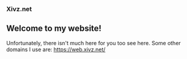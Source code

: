 ### Xivz.net

## Welcome to my website!

Unfortunately, there isn't much here for you too see here.
Some other domains I use are:
https://web.xivz.net/
